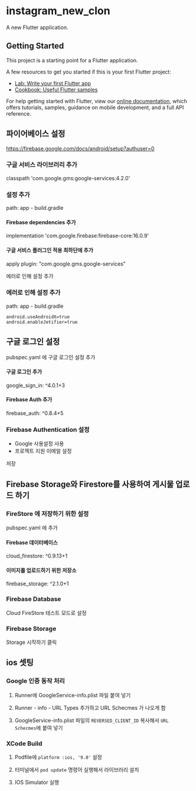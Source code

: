 # instagram_new_clon

A new Flutter application.

## Getting Started

This project is a starting point for a Flutter application.

A few resources to get you started if this is your first Flutter project:

- [Lab: Write your first Flutter app](https://flutter.io/docs/get-started/codelab)
- [Cookbook: Useful Flutter samples](https://flutter.io/docs/cookbook)

For help getting started with Flutter, view our 
[online documentation](https://flutter.io/docs), which offers tutorials, 
samples, guidance on mobile development, and a full API reference.


## 파이어베이스 설정
https://firebase.google.com/docs/android/setup?authuser=0

### 구글 서비스 라이브러리 추가
classpath 'com.google.gms:google-services:4.2.0'

### 설정 추가
path: app - build.gradle

#### Firebase dependencies 추가
implementation 'com.google.firebase:firebase-core:16.0.9'

#### 구글 서비스 플러그인 적용 최하단에 추가
apply plugin: "com.google.gms.google-services"


에러로 인해 설정 추가

### 에러로 인해 설정 추가
path: app - build.gradle
```properties
android.useAndroidX=true
android.enableJetifier=true
```

## 구글 로그인 설정
pubspec.yaml 에 구글 로그인 설정 추가

#### 구글 로그인 추가
google_sign_in: ^4.0.1+3
#### Firebase Auth 추가
firebase_auth: ^0.8.4+5

### Firebase Authentication 설정
- Google 사용설정 사용
- 프로젝트 지원 이메얼 설정

저장

## Firebase Storage와 Firestore를 사용하여 게시물 업로드 하기

### FireStore 에 저장하기 위한 설정
pubspec.yaml 에 추가 

#### Firebase 데이터베이스
cloud_firestore: ^0.9.13+1
#### 이미지를 업로드하기 위한 저장소
firebase_storage: ^2.1.0+1

### Firebase Database
Cloud FireStore 테스트 모드로 설정

### Firebase Storage
Storage 시작하기 클릭 

## ios 셋팅
### Google 인증 동작 처리
1. Runner에 GoogleService-info.plist 파일 붙여 넣기

2. Runner - info - URL Types 추가하고 URL Schecmes 가 나오게 함

3. GoogleService-info.plist 파일의 `REVERSED_CLIENT_ID` 복사해서 `URL Schecmes`에 붙여 넣기

### XCode Build
1. Podfile에 `platform :ios, '9.0'` 설정

2. 터미널에서 `pod update` 명령어 실행해서 라이브러리 설치

3. IOS Simulator 실행